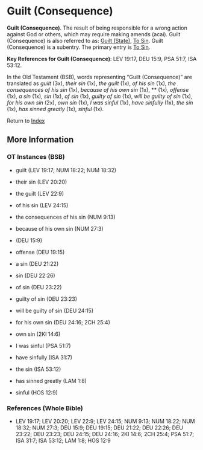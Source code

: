 # Guilt (Consequence)
**Guilt (Consequence)**. 
The result of being responsible for a wrong action against God or others, which may require making amends (acai). 
Guilt (Consequence) is also referred to as: 
[Guilt (State)](Guilt.2.md), [To Sin](Sin.md). 
Guilt (Consequence) is a subentry. The primary entry is 
[To Sin](Sin.md). 


**Key References for Guilt (Consequence)**: 
LEV 19:17, DEU 15:9, PSA 51:7, ISA 53:12. 


In the Old Testament (BSB), words representing “Guilt (Consequence)” are translated as 
*guilt* (3x), *their sin* (1x), *the guilt* (1x), *of his sin* (1x), *the consequences of his sin* (1x), *because of his own sin* (1x), ** (1x), *offense* (1x), *a sin* (1x), *sin* (1x), *of sin* (1x), *guilty of sin* (1x), *will be guilty of sin* (1x), *for his own sin* (2x), *own sin* (1x), *I was sinful* (1x), *have sinfully* (1x), *the sin* (1x), *has sinned greatly* (1x), *sinful* (1x). 




Return to [Index](00-Index.md)

## More Information

### OT Instances (BSB)

* guilt (LEV 19:17; NUM 18:22; NUM 18:32)

* their sin (LEV 20:20)

* the guilt (LEV 22:9)

* of his sin (LEV 24:15)

* the consequences of his sin (NUM 9:13)

* because of his own sin (NUM 27:3)

*  (DEU 15:9)

* offense (DEU 19:15)

* a sin (DEU 21:22)

* sin (DEU 22:26)

* of sin (DEU 23:22)

* guilty of sin (DEU 23:23)

* will be guilty of sin (DEU 24:15)

* for his own sin (DEU 24:16; 2CH 25:4)

* own sin (2KI 14:6)

* I was sinful (PSA 51:7)

* have sinfully (ISA 31:7)

* the sin (ISA 53:12)

* has sinned greatly (LAM 1:8)

* sinful (HOS 12:9)



### References (Whole Bible)

* LEV 19:17; LEV 20:20; LEV 22:9; LEV 24:15; NUM 9:13; NUM 18:22; NUM 18:32; NUM 27:3; DEU 15:9; DEU 19:15; DEU 21:22; DEU 22:26; DEU 23:22; DEU 23:23; DEU 24:15; DEU 24:16; 2KI 14:6; 2CH 25:4; PSA 51:7; ISA 31:7; ISA 53:12; LAM 1:8; HOS 12:9



